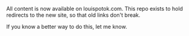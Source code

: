 All content is now available on louispotok.com. This repo exists to hold redirects to the new site, so that old links don't break.

If you know a better way to do this, let me know.
